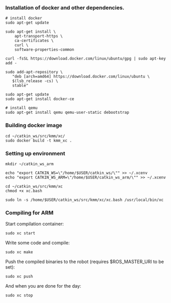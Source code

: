### Installation of docker and other dependencies.
```
# install docker
sudo apt-get update

sudo apt-get install \
    apt-transport-https \
    ca-certificates \
    curl \
    software-properties-common
    
curl -fsSL https://download.docker.com/linux/ubuntu/gpg | sudo apt-key add -

sudo add-apt-repository \
   "deb [arch=amd64] https://download.docker.com/linux/ubuntu \
   $(lsb_release -cs) \
   stable"

sudo apt-get update
sudo apt-get install docker-ce

# install qemu 
sudo apt-get install qemu qemu-user-static debootstrap
```

### Building docker image
```
cd ~/catkin_ws/src/kmm/xc/
sudo docker build -t kmm_xc .
```

### Setting up environment
```
mkdir ~/catkin_ws_arm

echo "export CATKIN_WS=\"/home/$USER/catkin_ws/\"" >> ~/.xcenv
echo "export CATKIN_WS_ARM=\"/home/$USER/catkin_ws_arm/\"" >> ~/.xcenv

cd ~/catkin_ws/src/kmm/xc
chmod +x xc.bash

sudo ln -s /home/$USER/catkin_ws/src/kmm/xc/xc.bash /usr/local/bin/xc
```

### Compiling for ARM
Start compilation container:
```
sudo xc start
```

Write some code and compile:
```
sudo xc make
```

Push the compiled binaries to the robot (requires $ROS_MASTER_URI to be set):
```
sudo xc push
```


And when you are done for the day:
```
sudo xc stop
```